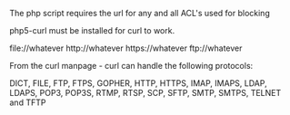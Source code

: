 The php script requires the url for any and all ACL's used for blocking

php5-curl must be installed for curl to work.

file://whatever
http://whatever
https://whatever
ftp://whatever

From the curl manpage - curl can handle the following protocols:

DICT, FILE, FTP, FTPS, GOPHER, HTTP, HTTPS,  IMAP,
IMAPS,  LDAP,  LDAPS,  POP3, POP3S, RTMP, RTSP, SCP, SFTP, SMTP, SMTPS,
TELNET and TFTP

